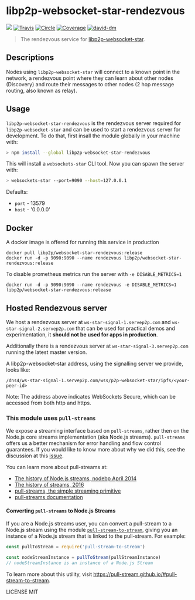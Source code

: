 # libp2p-websocket-star-rendezvous

[![](https://img.shields.io/badge/made%20by-mkg20001-blue.svg?style=flat-square)](http://ipn.io)
[![Travis](https://travis-ci.org/libp2p/js-libp2p-websocket-star-rendezvous.svg?style=flat-square)](https://travis-ci.org/libp2p/js-libp2p-websocket-star-rendezvous)
[![Circle](https://circleci.com/gh/libp2p/js-libp2p-websocket-star-rendezvous.svg?style=svg)](https://circleci.com/gh/libp2p/js-libp2p-websocket-star-rendezvous)
[![Coverage](https://coveralls.io/repos/github/libp2p/js-libp2p-websocket-star-rendezvous/badge.svg?branch=master)](https://coveralls.io/github/libp2p/js-libp2p-websocket-star-rendezvous?branch=master)
[![david-dm](https://david-dm.org/libp2p/js-libp2p-websocket-star-rendezvous.svg?style=flat-square)](https://david-dm.org/libp2p/js-libp2p-websocket-star-rendezvous)

> The rendezvous service for [libp2p-websocket-star](https://github.com/libp2p/js-libp2p-websocket-star).

## Descriptions

Nodes using `libp2p-websocket-star` will connect to a known point in the network, a rendezvous point where they can learn about other nodes (Discovery) and route their messages to other nodes (2 hop message routing, also known as relay).

## Usage

`libp2p-websocket-star-rendezvous` is the rendezvous server required for `libp2p-websocket-star` and can be used to start a rendezvous server for development. To do that, first insall the module globally in your machine with:

```bash
> npm install --global libp2p-websocket-star-rendezvous
```

This will install a `websockets-star` CLI tool. Now you can spawn the server with:

```bash
> websockets-star --port=9090 --host=127.0.0.1
```

Defaults:

- `port` - 13579
- `host` - '0.0.0.0'

## Docker

A docker image is offered for running this service in production

```
docker pull libp2p/websocket-star-rendezvous:release
docker run -d -p 9090:9090 --name rendezvous libp2p/websocket-star-rendezvous:release
```

To disable prometheus metrics run the server with `-e DISABLE_METRICS=1`

```
docker run -d -p 9090:9090 --name rendezvous -e DISABLE_METRICS=1 libp2p/websocket-star-rendezvous:release
```

## Hosted Rendezvous server

We host a rendezvous server at `ws-star-signal-1.servep2p.com` and `ws-star-signal-2.servep2p.com` that can be used for practical demos and experimentation, it **should not be used for apps in production**.

Additionally there is a rendezvous server at `ws-star-signal-3.servep2p.com` running the latest master version.

A libp2p-websocket-star address, using the signalling server we provide, looks like:

`/dns4/ws-star-signal-1.servep2p.com/wss/p2p-websocket-star/ipfs/<your-peer-id>`

Note: The address above indicates WebSockets Secure, which can be accessed from both http and https.


### This module uses `pull-streams`

We expose a streaming interface based on `pull-streams`, rather then on the Node.js core streams implementation (aka Node.js streams). `pull-streams` offers us a better mechanism for error handling and flow control guarantees. If you would like to know more about why we did this, see the discussion at this [issue](https://github.com/ipfs/js-ipfs/issues/362).

You can learn more about pull-streams at:

- [The history of Node.js streams, nodebp April 2014](https://www.youtube.com/watch?v=g5ewQEuXjsQ)
- [The history of streams, 2016](http://dominictarr.com/post/145135293917/history-of-streams)
- [pull-streams, the simple streaming primitive](http://dominictarr.com/post/149248845122/pull-streams-pull-streams-are-a-very-simple)
- [pull-streams documentation](https://pull-stream.github.io/)

#### Converting `pull-streams` to Node.js Streams

If you are a Node.js streams user, you can convert a pull-stream to a Node.js stream using the module [`pull-stream-to-stream`](https://github.com/pull-stream/pull-stream-to-stream), giving you an instance of a Node.js stream that is linked to the pull-stream. For example:

```js
const pullToStream = require('pull-stream-to-stream')

const nodeStreamInstance = pullToStream(pullStreamInstance)
// nodeStreamInstance is an instance of a Node.js Stream
```

To learn more about this utility, visit https://pull-stream.github.io/#pull-stream-to-stream.

LICENSE MIT
